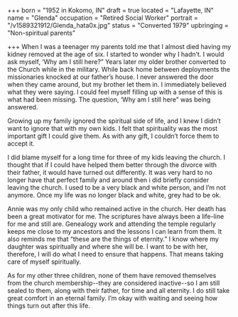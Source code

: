 +++
born = "1952 in Kokomo, IN"
draft = true
located = "Lafayette, IN"
name = "Glenda"
occupation = "Retired Social Worker"
portrait = "/v1589321912/Glenda_hata0x.jpg"
status = "Converted 1979"
upbringing = "Non-spiritual parents"

+++
When I was a teenager my parents told me that I almost died having my kidney removed at the age of six. I started to wonder why I hadn’t. I would ask myself, ‘Why am I still here?” Years later my older brother converted to the Church while in the military. While back home between deployments the missionaries knocked at our father’s house. I never answered the door when they came around, but my brother let them in. I immediately believed what they were saying. I could feel myself filling up with a sense of this is what had been missing. The question, ‘Why am I still here” was being answered.

Growing up my family ignored the spiritual side of life, and I knew I didn’t want to ignore that with my own kids. I felt that spirituality was the most important gift I could give them. As with any gift, I couldn’t force them to accept it.

I did blame myself for a long time for three of my kids leaving the church. I thought that if I could have helped them better through the divorce with their father, it would have turned out differently. It was very hard to no longer have that perfect family and around then i did briefly consider leaving the church. I used to be a very black and white person, and I’m not anymore. Once my life was no longer black and white, grey had to be ok.

Annie was my only child who remained active in the church. Her death has been a great motivator for me. The scriptures have always been a life-line for me and still are. Genealogy work and attending the temple regularly keeps me close to my ancestors and the lessons I can learn from them. It also reminds me that “these are the things of eternity.” I know where my daughter was spiritually and where she will be. I want to be with her, therefore, I will do what I need to ensure that happens. That means taking care of myself spiritually.

As for my other three children, none of them have removed themselves from the church membership--they are considered inactive--so I am still sealed to them, along with their father, for time and all eternity. I do still take great comfort in an eternal family. I’m okay with waiting and seeing how things turn out after this life.